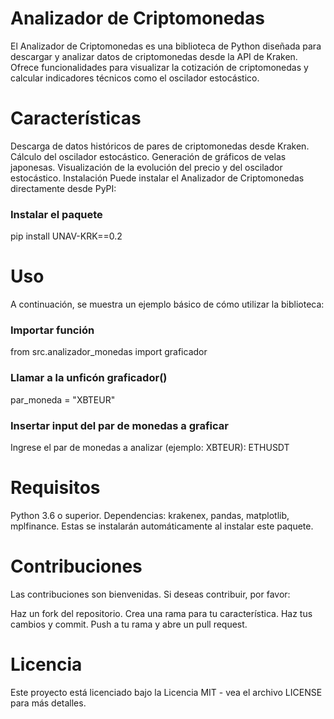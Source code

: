 # Analizador de Criptomonedas
El Analizador de Criptomonedas es una biblioteca de Python diseñada para descargar y analizar datos de criptomonedas desde la API de Kraken. Ofrece funcionalidades para visualizar la cotización de criptomonedas y calcular indicadores técnicos como el oscilador estocástico.

# Características
Descarga de datos históricos de pares de criptomonedas desde Kraken.
Cálculo del oscilador estocástico.
Generación de gráficos de velas japonesas.
Visualización de la evolución del precio y del oscilador estocástico.
Instalación
Puede instalar el Analizador de Criptomonedas directamente desde PyPI:

### Instalar el paquete 
pip install UNAV-KRK==0.2
# Uso
A continuación, se muestra un ejemplo básico de cómo utilizar la biblioteca:

### Importar función
from src.analizador_monedas  import graficador

### Llamar a la unficón graficador()
par_moneda = "XBTEUR"

### Insertar input del par de monedas a graficar
Ingrese el par de monedas a analizar (ejemplo: XBTEUR): ETHUSDT



# Requisitos
Python 3.6 o superior.
Dependencias: krakenex, pandas, matplotlib, mplfinance. Estas se instalarán automáticamente al instalar este paquete.
# Contribuciones
Las contribuciones son bienvenidas. Si deseas contribuir, por favor:

Haz un fork del repositorio.
Crea una rama para tu característica.
Haz tus cambios y commit.
Push a tu rama y abre un pull request.
# Licencia
Este proyecto está licenciado bajo la Licencia MIT - vea el archivo LICENSE para más detalles.

